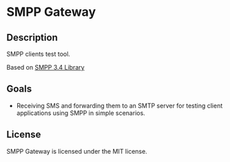 # SMPP Gateway
## Description
SMPP clients test tool.

Based on [SMPP 3.4 Library](https://github.com/ajankovic/smpp "SMPP 3.4 Library") 


## Goals
- Receiving SMS and forwarding them to an SMTP server for testing client applications using SMPP in simple scenarios.

## License
SMPP Gateway is licensed under the MIT license.
